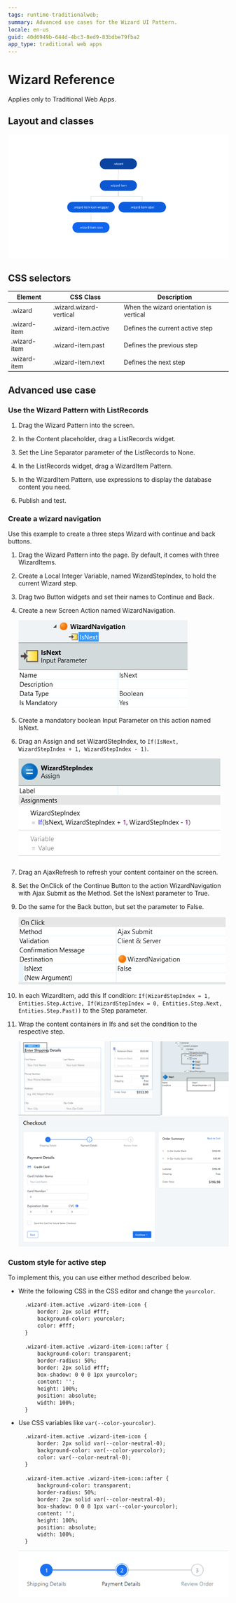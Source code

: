 ```yaml
---
tags: runtime-traditionalweb;
summary: Advanced use cases for the Wizard UI Pattern.
locale: en-us
guid: 40d6949b-644d-4bc3-8ed9-83bdbe79fba2
app_type: traditional web apps
---
```


# Wizard Reference

<div class="info" markdown="1">

Applies only to Traditional Web Apps.

</div>

## Layout and classes

![](images/wizard-3-diag.png?width=750)

## CSS selectors

| **Element** |  **CSS Class** |  **Description**  |
| ---|---|---
| .wizard |  .wizard.wizard-vertical|  When the wizard orientation is vertical  |
| .wizard-item |  .wizard-item.active|  Defines the current active step  |
| .wizard-item |  .wizard-item.past|  Defines the previous step  |
| .wizard-item |  .wizard-item.next|  Defines the next step  |

## Advanced use case

### Use the Wizard Pattern with ListRecords

1. Drag the Wizard Pattern into the screen.

1. In the Content placeholder, drag a ListRecords widget.

1. Set the Line Separator parameter of the ListRecords to None.

1. In the ListRecords widget, drag a WizardItem Pattern.

1. In the WizardItem Pattern, use expressions to display the database content you need.

1. Publish and test.

### Create a wizard navigation

Use this example to create a three steps Wizard with continue and back buttons.

1. Drag the Wizard Pattern into the page. By default, it comes with three WizardItems.

1. Create a Local Integer Variable, named WizardStepIndex, to hold the current Wizard step.

1. Drag two Button widgets and set their names to Continue and Back.

1. Create a new Screen Action named WizardNavigation.

    ![](images/wizard-4-ss.png)

1. Create a mandatory boolean Input Parameter on this action named IsNext.

1. Drag an Assign and set WizardStepIndex, to `If(IsNext, WizardStepIndex + 1, WizardStepIndex - 1)`.

    ![](images/wizard-5-ss.png)

1. Drag an AjaxRefresh to refresh your content container on the screen.

1. Set the OnClick of the Continue Button to the action WizardNavigation with Ajax Submit as the Method. Set the IsNext parameter to True.

1. Do the same for the Back button, but set the parameter to False.
    
    ![](images/wizard-6-ss.png)

1. In each WizardItem, add this If condition: `If(WizardStepIndex = 1, Entities.Step.Active, If(WizardStepIndex = 0, Entities.Step.Next, Entities.Step.Past))` to the Step parameter.

1. Wrap the content containers in Ifs and set the condition to the respective step.

    ![](images/wizard-7-ss.png?width=750)  
    ![](images/wizard-8-ss.png?width=750)

### Custom style for active step

To implement this, you can use either method described below.

* Write the following CSS in the CSS editor and change the `yourcolor`.

        .wizard-item.active .wizard-item-icon {
            border: 2px solid #fff;
            background-color: yourcolor;
            color: #fff;
        }

        .wizard-item.active .wizard-item-icon::after {
            background-color: transparent;
            border-radius: 50%;
            border: 2px solid #fff;
            box-shadow: 0 0 0 1px yourcolor;
            content: '';
            height: 100%;
            position: absolute;
            width: 100%;
        }

* Use CSS variables like `var(--color-yourcolor)`.

        .wizard-item.active .wizard-item-icon {
            border: 2px solid var(--color-neutral-0);
            background-color: var(--color-yourcolor);
            color: var(--color-neutral-0);
        }

        .wizard-item.active .wizard-item-icon::after {
            background-color: transparent;
            border-radius: 50%;
            border: 2px solid var(--color-neutral-0);
            box-shadow: 0 0 0 1px var(--color-yourcolor);
            content: '';
            height: 100%;
            position: absolute;
            width: 100%;
        }

    ![](images/wizard-9-ss.png?width=750)

